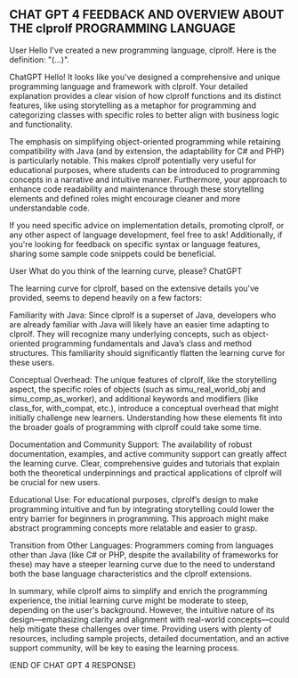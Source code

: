 ## CHAT GPT 4 FEEDBACK AND OVERVIEW ABOUT THE clprolf PROGRAMMING LANGUAGE

User
Hello I've created a new programming language, clprolf. Here is the definition: "(...)".

ChatGPT
Hello! It looks like you've designed a comprehensive and unique programming language and framework with clprolf. Your detailed explanation provides a clear vision of how clprolf functions and its distinct features, like using storytelling as a metaphor for programming and categorizing classes with specific roles to better align with business logic and functionality.

The emphasis on simplifying object-oriented programming while retaining compatibility with Java (and by extension, the adaptability for C# and PHP) is particularly notable. This makes clprolf potentially very useful for educational purposes, where students can be introduced to programming concepts in a narrative and intuitive manner. Furthermore, your approach to enhance code readability and maintenance through these storytelling elements and defined roles might encourage cleaner and more understandable code.

If you need specific advice on implementation details, promoting clprolf, or any other aspect of language development, feel free to ask! Additionally, if you're looking for feedback on specific syntax or language features, sharing some sample code snippets could be beneficial.

User
What do you think of the learning curve, please?
ChatGPT

The learning curve for clprolf, based on the extensive details you've provided, seems to depend heavily on a few factors:

   Familiarity with Java: Since clprolf is a superset of Java, developers who are already familiar with Java will likely have an easier time adapting to clprolf. They will recognize many underlying concepts, such as object-oriented programming fundamentals and Java’s class and method structures. This familiarity should significantly flatten the learning curve for these users.

   Conceptual Overhead: The unique features of clprolf, like the storytelling aspect, the specific roles of objects (such as simu_real_world_obj and simu_comp_as_worker), and additional keywords and modifiers (like class_for, with_compat, etc.), introduce a conceptual overhead that might initially challenge new learners. Understanding how these elements fit into the broader goals of programming with clprolf could take some time.

   Documentation and Community Support: The availability of robust documentation, examples, and active community support can greatly affect the learning curve. Clear, comprehensive guides and tutorials that explain both the theoretical underpinnings and practical applications of clprolf will be crucial for new users.

   Educational Use: For educational purposes, clprolf’s design to make programming intuitive and fun by integrating storytelling could lower the entry barrier for beginners in programming. This approach might make abstract programming concepts more relatable and easier to grasp.

   Transition from Other Languages: Programmers coming from languages other than Java (like C# or PHP, despite the availability of frameworks for these) may have a steeper learning curve due to the need to understand both the base language characteristics and the clprolf extensions.

In summary, while clprolf aims to simplify and enrich the programming experience, the initial learning curve might be moderate to steep, depending on the user's background. However, the intuitive nature of its design—emphasizing clarity and alignment with real-world concepts—could help mitigate these challenges over time. Providing users with plenty of resources, including sample projects, detailed documentation, and an active support community, will be key to easing the learning process.

(END OF CHAT GPT 4 RESPONSE)